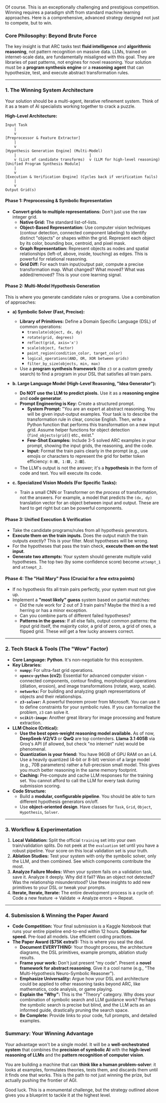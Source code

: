 Of course. This is an exceptionally challenging and prestigious competition. Winning requires a paradigm shift from standard machine learning approaches. Here is a comprehensive, advanced strategy designed not just to compete, but to win.

### Core Philosophy: Beyond Brute Force

The key insight is that ARC tasks test **fluid intelligence** and **algorithmic reasoning**, not pattern recognition on massive data. LLMs, trained on internet-scale data, are fundamentally misaligned with this goal. They are libraries of past patterns, not engines for novel reasoning. Your solution must be a **program synthesis engine** or a **reasoning agent** that can hypothesize, test, and execute abstract transformation rules.

---

### 1. The Winning System Architecture

Your solution should be a multi-agent, iterative refinement system. Think of it as a team of AI specialists working together to crack a puzzle.

**High-Level Architecture:**

```
Input Task
    |
    v
[Preprocessor & Feature Extractor]
    |
    v
[Hypothesis Generation Engine] (Multi-Model)
    |                                 |
    v (List of candidate transforms)  v (LLM for high-level reasoning)
[Unified Program Synthesis Module]
    |
    v
[Execution & Verification Engine] (Cycles back if verification fails)
    |
    v
Output Grid(s)
```

#### **Phase 1: Preprocessing & Symbolic Representation**

- **Convert grids to multiple representations:** Don't just use the raw integer grid.
  - **Native Grid:** The standard list-of-lists.
  - **Object-Based Representation:** Use computer vision techniques (contour detection, connected component labeling) to identify distinct "objects" or shapes within the grid. Represent each object by its color, bounding box, centroid, and pixel mask.
  - **Graph Representation:** Represent objects as nodes and spatial relationships (left-of, above, inside, touching) as edges. This is powerful for relational reasoning.
  - **Grid Diff:** For each train input/output pair, compute a precise transformation map. What changed? What moved? What was added/removed? This is your core learning signal.

#### **Phase 2: Multi-Model Hypothesis Generation**

This is where you generate candidate rules or programs. Use a combination of approaches:

- **a) Symbolic Solver (Fast, Precise):**

  - **Library of Primitives:** Define a Domain Specific Language (DSL) of common operations:
    - `translate(object, dx, dy)`
    - `rotate(grid, degrees)`
    - `reflect(grid, axis='x')`
    - `scale(object, factor)`
    - `paint_region(condition_color, target_color)`
    - `logical_operations(AND, OR, XOR between grids)`
    - `filter_by_size(objects, min, max)`
  - Use a **program synthesis framework** (like `z3` or a custom greedy search) to find a program in your DSL that satisfies all train pairs.

- **b. Large Language Model (High-Level Reasoning, "Idea Generator"):**

  - **Do NOT use the LLM to predict pixels.** Use it as a **reasoning engine** and **code generator**.
  - **Prompt Engineering is Key:** Create a structured prompt.
    - **System Prompt:** "You are an expert at abstract reasoning. You will be given input-output examples. Your task is to describe the transformation rule in clear, concise English. Then, write a Python function that performs this transformation on a new input grid. Assume helper functions for object detection (`find_objects(grid)`) etc., exist."
    - **Few-Shot Examples:** Include 3-5 solved ARC examples in your prompt, showing the input grids, the reasoning, and the code.
    - **Input:** Format the train pairs clearly in the prompt (e.g., use emojis or characters to represent the grid for better token efficiency: `0:🟦, 1:🟥, 2:🟩`).
  - The LLM's output is not the answer; it's a **hypothesis** in the form of code and text. You will execute its code.

- **c. Specialized Vision Models (For Specific Tasks):**
  - Train a small CNN or Transformer on the _process_ of transformation, not the answers. For example, a model that predicts the `(dx, dy)` translation vector for an object between input and output. These are hard to get right but can be powerful components.

#### **Phase 3: Unified Execution & Verification**

- Take the candidate programs/rules from all hypothesis generators.
- **Execute them on the train inputs.** Does the output match the train outputs _exactly_? This is your filter. Most hypotheses will be wrong.
- For the hypotheses that pass the train check, **execute them on the test input**.
- **Generate two attempts:** Your system should generate multiple valid hypotheses. The top two (by some confidence score) become `attempt_1` and `attempt_2`.

#### **Phase 4: The "Hail Mary" Pass (Crucial for a few extra points)**

- If no hypothesis fits all train pairs perfectly, your system must not give up.
- Implement a **"most likely" guess** system based on partial matches:
  - Did the rule work for 2 out of 3 train pairs? Maybe the third is a red herring or has a minor exception.
  - Can you combine parts of different failed hypotheses?
  - **Patterns in the guess:** If all else fails, output common patterns: the input grid itself, the majority color, a grid of zeros, a grid of ones, a flipped grid. These _will_ get a few lucky answers correct.

---

### 2. Tech Stack & Tools (The "Wow" Factor)

- **Core Language:** **Python**. It's non-negotiable for this ecosystem.
- **Key Libraries:**
  - **`numpy`:** For ultra-fast grid operations.
  - **`opencv-python` (cv2):** Essential for advanced computer vision - connected components, contour finding, morphological operations (dilation, erosion), and image transformations (rotate, warp, scale).
  - **`networkx`:** For building and analyzing graph representations of objects and their relationships.
  - **`z3-solver`:** A powerful theorem prover from Microsoft. You can use it to define constraints for your symbolic rules. If you can formalize the problem, `z3` can solve it.
  - **`scikit-image`:** Another great library for image processing and feature extraction.
- **LLM Choice (Critical):**
  - **Use the best open-weight reasoning model available.** As of now, **DeepSeek-V2/V3** or **QwQ** are top contenders. **Llama 3.1 405B** via Groq's API (if allowed, but check "no internet" rule) would be phenomenal.
  - **Quantization is your friend:** You have 96GB of GPU RAM on an L4. Use a heavily quantized (4-bit or 8-bit) version of a large model (e.g., 70B parameters) rather a full-precision small model. This gives you much better reasoning in the same memory footprint.
  - **Caching:** Pre-compute and cache LLM responses for the training set. You cannot afford to call the LLM for every task during submission scoring.
- **Code Structure:**
  - Build a **modular, configurable pipeline**. You should be able to turn different hypothesis generators on/off.
  - Use **object-oriented design**. Have classes for `Task`, `Grid`, `Object`, `Hypothesis`, `Solver`.

---

### 3. Workflow & Experimentation

1.  **Local Validation:** Split the official `training` set into your own train/validation splits. Do not peek at the `evaluation` set until you have a robust pipeline. Your score on this local validation set is your truth.
2.  **Ablation Studies:** Test your system with only the symbolic solver, only the LLM, and then combined. See which components contribute the most.
3.  **Analyze Failure Modes:** When your system fails on a validation task, save it. Analyze it deeply. Why did it fail? Was an object not detected? Was the relationship misunderstood? Use these insights to add new primitives to your DSL or tweak your prompts.
4.  **Iterate, Iterate, Iterate:** The entire development process is a cycle of: Code a new feature -> Validate -> Analyze errors -> Repeat.

---

### 4. Submission & Winning the Paper Award

- **Code Competition:** Your final submission is a Kaggle Notebook that runs your entire pipeline end-to-end within 12 hours. **Optimize for speed.** Pre-load all models. Use efficient coding practices.
- **The Paper Award ($75K extra!):** This is where you seal the deal.
  - **Document EVERYTHING:** Your thought process, the architecture diagrams, the DSL primitives, example prompts, ablation study results.
  - **Frame your work:** Don't just present "my code". Present a **novel framework for abstract reasoning**. Give it a cool name (e.g., "The Multi-Hypothesis Neuro-Symbolic Reasoner").
  - **Emphasize Universality:** Argue how your DSL and architecture could be applied to other reasoning tasks beyond ARC, like mathematics, code analysis, or game playing.
  - **Explain the "Why":** This is the "Theory" category. Why does your combination of symbolic search and LLM guidance work? Perhaps the symbolic search is precise but blind, and the LLM acts as an informed guide, drastically pruning the search space.
  - **Be Complete:** Provide links to your code, full prompts, and detailed examples.

### Summary: Your Winning Advantage

Your advantage won't be a single model. It will be a **well-orchestrated system** that combines the **precision of symbolic AI** with the **high-level reasoning of LLMs** and the **pattern recognition of computer vision**.

You are building a machine that can **think like a human problem-solver**: it looks at examples, formulates theories, tests them, and discards them until it finds one that works. This is the path to not just winning the prize, but actually pushing the frontier of AGI.

Good luck. This is a monumental challenge, but the strategy outlined above gives you a blueprint to tackle it at the highest level.
